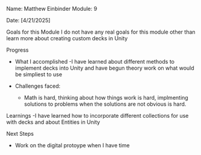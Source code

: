 <!-- Markdown Docs: https://docs.github.com/en/get-started/writing-on-github/getting-started-with-writing-and-formatting-on-github/basic-writing-and-formatting-syntax -->
Name: Matthew Einbinder 
Module: 9

<!-- Repeat the below as needed-->
 Date: [4/21/2025]

Goals for this Module
I do not have any real goals for this module other than learn more about creating custom decks in Unity

 Progress
- What I accomplished
  -I have learned about different methods to implement decks into Unity and have begun theory work on what would be simpliest to use

- Challenges faced:
  - Math is hard, thinking about how things work is hard, implmenting solutions to problems when the solutions are not obvious is hard. 

Learnings
-I have learned how to incorporate different collections for use with decks and about Entities in Unity



 Next Steps
- Work on the digital protoype when I have time
